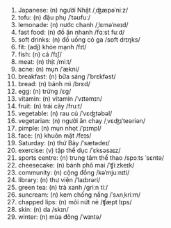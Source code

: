 1. Japanese: (n) người Nhật /ˌʤæpəˈniːz/
2. tofu: (n) đậu phụ /ˈtəʊfuː/
3. lemonade: (n) nước chanh /ˌlɛməˈneɪd/
4. fast food: (n) đồ ăn nhanh /fɑːst fuːd/
5. soft drinks: (n) đồ uống có ga /sɒft drɪŋks/
6. fit: (adj) khỏe mạnh /fɪt/
7. fish: (n) cá /fɪʃ/
8. meat: (n) thịt /miːt/
9. acne: (n) mụn /ˈækni/
10. breakfast: (n) bữa sáng /ˈbrɛkfəst/
11. bread: (n) bánh mì /brɛd/
12. egg: (n) trứng /ɛɡ/
13. vitamin: (n) vitamin /ˈvɪtəmɪn/
14. fruit: (n) trái cây /fruːt/
15. vegetable: (n) rau củ /ˈvɛʤtəbəl/
16. vegetarian: (n) người ăn chay /ˌvɛʤɪˈteəriən/
17. pimple: (n) mụn nhọt /ˈpɪmpl/
18. face: (n) khuôn mặt /feɪs/
19. Saturday: (n) thứ Bảy /ˈsætədeɪ/
20. exercise: (v) tập thể dục /ˈɛksəsaɪz/
21. sports centre: (n) trung tâm thể thao /spɔːts ˈsɛntə/
22. cheesecake: (n) bánh phô mai /ˈʧiːzkeɪk/
23. community: (n) cộng đồng /kəˈmjuːnɪti/
24. library: (n) thư viện /ˈlaɪbrəri/
25. green tea: (n) trà xanh /ɡriːn tiː/
26. suncream: (n) kem chống nắng /ˈsʌnˌkriːm/
27. chapped lips: (n) môi nứt nẻ /ʧæpt lɪps/
28. skin: (n) da /skɪn/
29. winter: (n) mùa đông /ˈwɪntə/